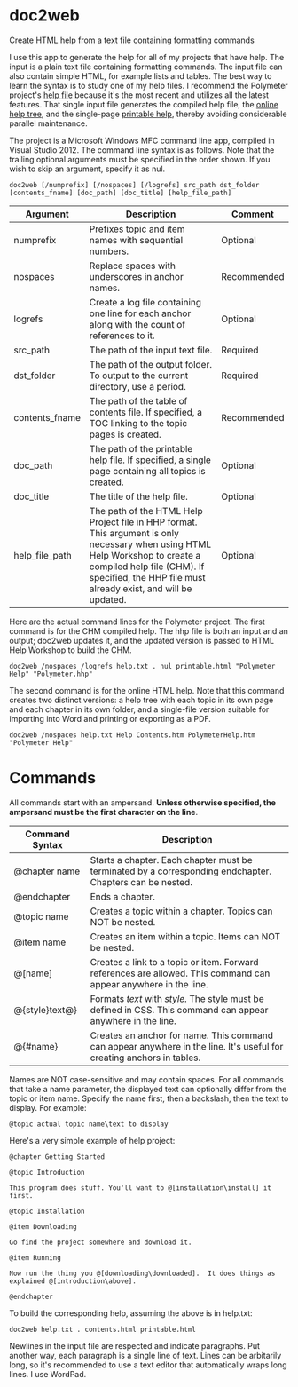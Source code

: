 # doc2web
Create HTML help from a text file containing formatting commands

I use this app to generate the help for all of my projects that have help. The input is a plain text file containing formatting commands. The input file can also contain simple HTML, for example lists and tables. The best way to learn the syntax is to study one of my help files. I recommend the Polymeter project's [help file](https://github.com/victimofleisure/Polymeter/blob/main/docs/Help/help.txt) because it's the most recent and utilizes all the latest features. That single input file generates the compiled help file, the [online help tree](https://victimofleisure.github.io/Polymeter/helpframe.html), and the single-page [printable help](https://victimofleisure.github.io/Polymeter/Help/printable/PolymeterHelp.htm), thereby avoiding considerable parallel maintenance.

The project is a Microsoft Windows MFC command line app, compiled in Visual Studio 2012. The command line syntax is as follows. Note that the trailing optional arguments must be specified in the order shown. If you wish to skip an argument, specify it as nul.
```
doc2web [/numprefix] [/nospaces] [/logrefs] src_path dst_folder [contents_fname] [doc_path] [doc_title] [help_file_path]
```
|Argument|Description|Comment|
|--------|-----------|-------|
|numprefix|Prefixes topic and item names with sequential numbers.|Optional|
|nospaces|Replace spaces with underscores in anchor names.|Recommended|
|logrefs|Create a log file containing one line for each anchor along with the count of references to it.|Optional|
|src_path|The path of the input text file.|Required|
|dst_folder|The path of the output folder. To output to the current directory, use a period.|Required|
|contents_fname|The path of the table of contents file. If specified, a TOC linking to the topic pages is created.|Recommended|
|doc_path|The path of the printable help file. If specified, a single page containing all topics is created.|Optional|
|doc_title|The title of the help file.|Optional|
|help_file_path|The path of the HTML Help Project file in HHP format. This argument is only necessary when using HTML Help Workshop to create a compiled help file (CHM). If specified, the HHP file must already exist, and will be updated.|Optional|

Here are the actual command lines for the Polymeter project. The first command is for the CHM compiled help. The hhp file is both an input and an output; doc2web updates it, and the updated version is passed to HTML Help Workshop to build the CHM.
```
doc2web /nospaces /logrefs help.txt . nul printable.html "Polymeter Help" "Polymeter.hhp"
```
The second command is for the online HTML help. Note that this command creates two distinct versions: a help tree with each topic in its own page and each chapter in its own folder, and a single-file version suitable for importing into Word and printing or exporting as a PDF.
```
doc2web /nospaces help.txt Help Contents.htm PolymeterHelp.htm "Polymeter Help"
```
# Commands

All commands start with an ampersand. **Unless otherwise specified, the ampersand must be the first character on the line**.

|Command Syntax|Description|
|-------|-----------|
|@chapter name|Starts a chapter. Each chapter must be terminated by a corresponding endchapter. Chapters can be nested.|
|@endchapter|Ends a chapter.|
|@topic name|Creates a topic within a chapter. Topics can NOT be nested.|
|@item name|Creates an item within a topic. Items can NOT be nested.|
|@[name]|Creates a link to a topic or item. Forward references are allowed. This command can appear anywhere in the line.|
|@{style}text@}|Formats *text* with *style*. The style must be defined in CSS. This command can appear anywhere in the line.|
|@{#name}|Creates an anchor for name. This command can appear anywhere in the line. It's useful for creating anchors in tables.|

Names are NOT case-sensitive and may contain spaces. For all commands that take a name parameter, the displayed text can optionally differ from the topic or item name. Specify the name first, then a backslash, then the text to display. For example:
```
@topic actual topic name\text to display
```

Here's a very simple example of help project:
```
@chapter Getting Started

@topic Introduction

This program does stuff. You'll want to @[installation\install] it first.

@topic Installation

@item Downloading

Go find the project somewhere and download it.

@item Running

Now run the thing you @[downloading\downloaded].  It does things as explained @[introduction\above].

@endchapter
```

To build the corresponding help, assuming the above is in help.txt:
```
doc2web help.txt . contents.html printable.html
```

Newlines in the input file are respected and indicate paragraphs. Put another way, each paragraph is a single line of text. Lines can be arbitarily long, so it's recommended to use a text editor that automatically wraps long lines. I use WordPad.

